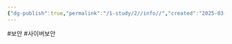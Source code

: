 ```yaml
---
{"dg-publish":true,"permalink":"/1-study/2//info//","created":"2025-03-08T08:43:36.997+09:00","updated":"2025-06-26T17:45:29.987+09:00"}
---
```


#보안 #사이버보안 